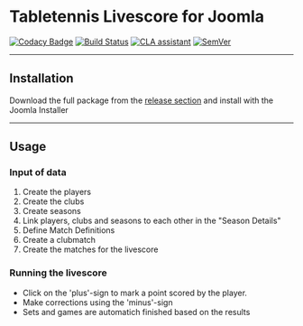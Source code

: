# Tabletennis Livescore for Joomla

[![Codacy Badge](https://api.codacy.com/project/badge/Grade/fa76f57128e0431da09a6883f62662a5)](https://www.codacy.com/app/Gileba/com_ttlivescore?utm_source=github.com&utm_medium=referral&utm_content=Gileba/com_ttlivescore&utm_campaign=badger)
[![Build Status](https://travis-ci.org/Gileba/com_ttlivescore.svg?branch=master)](https://travis-ci.org/Gileba/com_ttlivescore)
[![CLA assistant](https://cla-assistant.io/readme/badge/Gileba/com_ttlivescore)](https://cla-assistant.io/Gileba/com_ttlivescore)
[![SemVer](http://img.shields.io/SemVer/2.0.0.png)](http://semver.org/spec/v2.0.0.html)

---

## Installation
Download the full package from the [release section](https://github.com/Gileba/com_ttlivescore/releases) and install with the Joomla Installer

---

## Usage
### Input of data
1. Create the players
2. Create the clubs
3. Create seasons
4. Link players, clubs and seasons to each other in the "Season Details"
5. Define Match Definitions
6. Create a clubmatch
7. Create the matches for the livescore

### Running the livescore
- Click on the 'plus'-sign to mark a point scored by the player.
- Make corrections using the 'minus'-sign
- Sets and games are automatich finished based on the results
